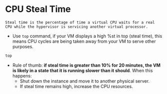 # CPU Steal Time

```
Steal time is the percentage of time a virtual CPU waits for a real CPU while the hypervisor is servicing another virtual processor.
```

- Use `top` command, if your VM displays a high %st in top (steal time), this means CPU cycles are being taken away from your VM to serve other purposes.

```bash
top
```

- Rule of thumb: **if steal time is greater than 10% for 20 minutes, the VM is likely in a state that it is running slower than it should**. When this happens:
  - Shut down the instance and move it to another physical server.
  - If steal time remains high, increase the CPU resources.
